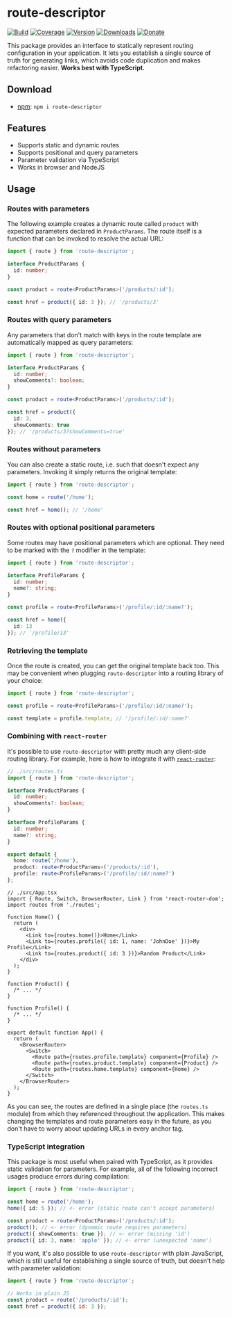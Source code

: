 # route-descriptor

[![Build](https://github.com/Tyrrrz/route-descriptor/workflows/CI/badge.svg?branch=master)](https://github.com/Tyrrrz/route-descriptor/actions)
[![Coverage](https://codecov.io/gh/Tyrrrz/route-descriptor/branch/master/graph/badge.svg)](https://codecov.io/gh/Tyrrrz/route-descriptor)
[![Version](https://img.shields.io/npm/v/route-descriptor.svg)](http://npmjs.com/package/route-descriptor)
[![Downloads](https://img.shields.io/npm/dm/route-descriptor.svg)](http://npmjs.com/package/route-descriptor)
[![Donate](https://img.shields.io/badge/donate-$$$-purple.svg)](https://tyrrrz.me/donate)

This package provides an interface to statically represent routing configuration in your application. It lets you establish a single source of truth for generating links, which avoids code duplication and makes refactoring easier. **Works best with TypeScript.**

## Download

- [npm](http://npmjs.com/package/route-descriptor): `npm i route-descriptor`

## Features

- Supports static and dynamic routes
- Supports positional and query parameters
- Parameter validation via TypeScript
- Works in browser and NodeJS

## Usage

### Routes with parameters

The following example creates a dynamic route called `product` with expected parameters declared in `ProductParams`. The route itself is a function that can be invoked to resolve the actual URL:

```ts
import { route } from 'route-descriptor';

interface ProductParams {
  id: number;
}

const product = route<ProductParams>('/products/:id');

const href = product({ id: 3 }); // '/products/3'
```

### Routes with query parameters

Any parameters that don't match with keys in the route template are automatically mapped as query parameters:

```ts
import { route } from 'route-descriptor';

interface ProductParams {
  id: number;
  showComments?: boolean;
}

const product = route<ProductParams>('/products/:id');

const href = product({
  id: 3,
  showComments: true
}); // '/products/3?showComments=true'
```

### Routes without parameters

You can also create a static route, i.e. such that doesn't expect any parameters. Invoking it simply returns the original template:

```ts
import { route } from 'route-descriptor';

const home = route('/home');

const href = home(); // '/home'
```

### Routes with optional positional parameters

Some routes may have positional parameters which are optional. They need to be marked with the `?` modifier in the template:

```ts
import { route } from 'route-descriptor';

interface ProfileParams {
  id: number;
  name?: string;
}

const profile = route<ProfileParams>('/profile/:id/:name?');

const href = home({
  id: 13
}); // '/profile/13'
```

### Retrieving the template

Once the route is created, you can get the original template back too. This may be convenient when plugging `route-descriptor` into a routing library of your choice:

```ts
import { route } from 'route-descriptor';

const profile = route<ProfileParams>('/profile/:id/:name?');

const template = profile.template; // '/profile/:id/:name?'
```

### Combining with `react-router`

It's possible to use `route-descriptor` with pretty much any client-side routing library. For example, here is how to integrate it with [`react-router`](https://github.com/ReactTraining/react-router):

```ts
// ./src/routes.ts
import { route } from 'route-descriptor';

interface ProductParams {
  id: number;
  showComments?: boolean;
}

interface ProfileParams {
  id: number;
  name?: string;
}

export default {
  home: route('/home'),
  product: route<ProductParams>('/products/:id'),
  profile: route<ProfileParams>('/profile/:id/:name?')
};
```

```tsx
// ./src/App.tsx
import { Route, Switch, BrowserRouter, Link } from 'react-router-dom';
import routes from './routes';

function Home() {
  return (
    <div>
      <Link to={routes.home()}>Home</Link>
      <Link to={routes.profile({ id: 1, name: 'JohnDoe' })}>My Profile</Link>
      <Link to={routes.product({ id: 3 })}>Random Product</Link>
    </div>
  );
}

function Product() {
  /* ... */
}

function Profile() {
  /* ... */
}

export default function App() {
  return (
    <BrowserRouter>
      <Switch>
        <Route path={routes.profile.template} component={Profile} />
        <Route path={routes.product.template} component={Product} />
        <Route path={routes.home.template} component={Home} />
      </Switch>
    </BrowserRouter>
  );
}
```

As you can see, the routes are defined in a single place (the `routes.ts` module) from which they referenced throughout the application. This makes changing the templates and route parameters easy in the future, as you don't have to worry about updating URLs in every anchor tag.

### TypeScript integration

This package is most useful when paired with TypeScript, as it provides static validation for parameters. For example, all of the following incorrect usages produce errors during compilation:

```ts
import { route } from 'route-descriptor';

const home = route('/home');
home({ id: 5 }); // <- error (static route can't accept parameters)

const product = route<ProductParams>('/products/:id');
product(); // <- error (dynamic route requires parameters)
product({ showComments: true }); // <- error (missing 'id')
product({ id: 3, name: 'apple' }); // <- error (unexpected 'name')
```

If you want, it's also possible to use `route-descriptor` with plain JavaScript, which is still useful for establishing a single source of truth, but doesn't help with parameter validation:

```js
import { route } from 'route-descriptor';

// Works in plain JS
const product = route('/products/:id');
const href = product({ id: 3 });
```
